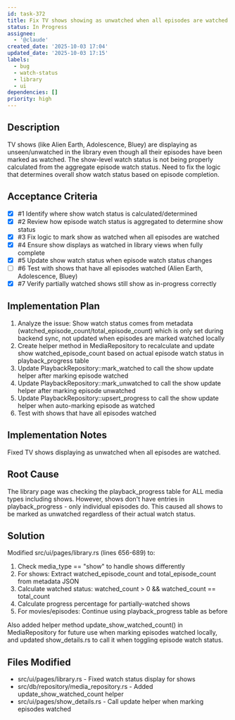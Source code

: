 ```yaml
---
id: task-372
title: Fix TV shows showing as unwatched when all episodes are watched
status: In Progress
assignee:
  - '@claude'
created_date: '2025-10-03 17:04'
updated_date: '2025-10-03 17:15'
labels:
  - bug
  - watch-status
  - library
  - ui
dependencies: []
priority: high
---
```


## Description

TV shows (like Alien Earth, Adolescence, Bluey) are displaying as unseen/unwatched in the library even though all their episodes have been marked as watched. The show-level watch status is not being properly calculated from the aggregate episode watch status. Need to fix the logic that determines overall show watch status based on episode completion.

## Acceptance Criteria
<!-- AC:BEGIN -->
- [x] #1 Identify where show watch status is calculated/determined
- [x] #2 Review how episode watch status is aggregated to determine show status
- [x] #3 Fix logic to mark show as watched when all episodes are watched
- [x] #4 Ensure show displays as watched in library views when fully complete
- [x] #5 Update show watch status when episode watch status changes
- [ ] #6 Test with shows that have all episodes watched (Alien Earth, Adolescence, Bluey)
- [x] #7 Verify partially watched shows still show as in-progress correctly
<!-- AC:END -->


## Implementation Plan

1. Analyze the issue: Show watch status comes from metadata (watched_episode_count/total_episode_count) which is only set during backend sync, not updated when episodes are marked watched locally
2. Create helper method in MediaRepository to recalculate and update show watched_episode_count based on actual episode watch status in playback_progress table
3. Update PlaybackRepository::mark_watched to call the show update helper after marking episode watched
4. Update PlaybackRepository::mark_unwatched to call the show update helper after marking episode unwatched
5. Update PlaybackRepository::upsert_progress to call the show update helper when auto-marking episode as watched
6. Test with shows that have all episodes watched

## Implementation Notes

Fixed TV shows displaying as unwatched when all episodes are watched.

## Root Cause
The library page was checking the playback_progress table for ALL media types including shows. However, shows don't have entries in playback_progress - only individual episodes do. This caused all shows to be marked as unwatched regardless of their actual watch status.

## Solution
Modified src/ui/pages/library.rs (lines 656-689) to:
1. Check media_type == "show" to handle shows differently
2. For shows: Extract watched_episode_count and total_episode_count from metadata JSON
3. Calculate watched status: watched_count > 0 && watched_count == total_count
4. Calculate progress percentage for partially-watched shows
5. For movies/episodes: Continue using playback_progress table as before

Also added helper method update_show_watched_count() in MediaRepository for future use when marking episodes watched locally, and updated show_details.rs to call it when toggling episode watch status.

## Files Modified
- src/ui/pages/library.rs - Fixed watch status display for shows
- src/db/repository/media_repository.rs - Added update_show_watched_count helper
- src/ui/pages/show_details.rs - Call update helper when marking episodes watched
